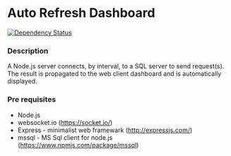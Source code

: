 # Auto Refresh Dashboard
[![Dependency Status](https://david-dm.org/socketio/socket.io.svg)](https://david-dm.org/socketio/socket.io)
### Description
A Node.js server connects, by interval, to a SQL server to send request(s). 
The result is propagated to the web client dashboard and is automatically displayed.

### Pre requisites
- Node.js
- websocket.io (https://socket.io/)
- Express - minimalist web framewark (http://expressjs.com/)
- mssql - MS Sql client for node.js (https://www.npmjs.com/package/mssql)
